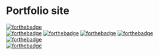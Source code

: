 # Portfolio site
[![forthebadge](https://forthebadge.com/images/badges/built-with-love.svg)](https://forthebadge.com)<br>
[![forthebadge](https://forthebadge.com/images/badges/uses-html.svg)](https://forthebadge.com)
[![forthebadge](https://forthebadge.com/images/badges/uses-css.svg)](https://forthebadge.com)
[![forthebadge](https://forthebadge.com/images/badges/uses-js.svg)](https://forthebadge.com)
[![forthebadge](https://forthebadge.com/images/badges/uses-git.svg)](https://forthebadge.com)<br>
[![forthebadge](https://forthebadge.com/images/badges/open-source.svg)](https://forthebadge.com)<br>
[![forthebadge](https://forthebadge.com/images/badges/validated-html5.svg)](https://forthebadge.com)
